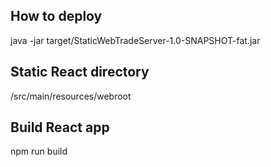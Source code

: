 ## How to deploy
 java -jar target/StaticWebTradeServer-1.0-SNAPSHOT-fat.jar

## Static React directory
 /src/main/resources/webroot

## Build React app
 npm run build

